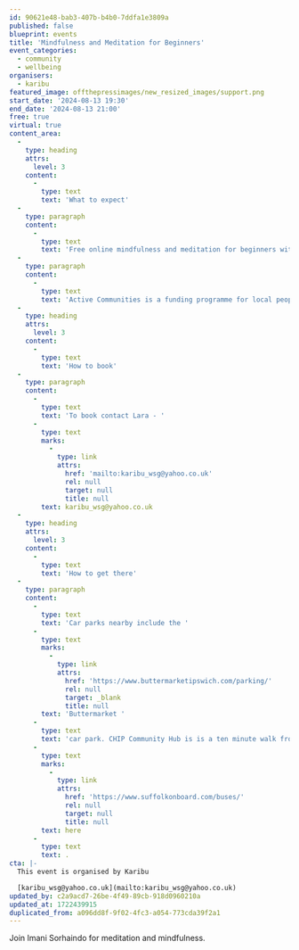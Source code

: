 ```yaml
---
id: 90621e48-bab3-407b-b4b0-7ddfa1e3809a
published: false
blueprint: events
title: 'Mindfulness and Meditation for Beginners'
event_categories:
  - community
  - wellbeing
organisers:
  - karibu
featured_image: offthepressimages/new_resized_images/support.png
start_date: '2024-08-13 19:30'
end_date: '2024-08-13 21:00'
free: true
virtual: true
content_area:
  -
    type: heading
    attrs:
      level: 3
    content:
      -
        type: text
        text: 'What to expect'
  -
    type: paragraph
    content:
      -
        type: text
        text: 'Free online mindfulness and meditation for beginners with Imani, a qualitied mindfulness trainer.'
  -
    type: paragraph
    content:
      -
        type: text
        text: 'Active Communities is a funding programme for local people with great ideas about how to help create fairer places to grow, live, work and age well.'
  -
    type: heading
    attrs:
      level: 3
    content:
      -
        type: text
        text: 'How to book'
  -
    type: paragraph
    content:
      -
        type: text
        text: 'To book contact Lara - '
      -
        type: text
        marks:
          -
            type: link
            attrs:
              href: 'mailto:karibu_wsg@yahoo.co.uk'
              rel: null
              target: null
              title: null
        text: karibu_wsg@yahoo.co.uk
  -
    type: heading
    attrs:
      level: 3
    content:
      -
        type: text
        text: 'How to get there'
  -
    type: paragraph
    content:
      -
        type: text
        text: 'Car parks nearby include the '
      -
        type: text
        marks:
          -
            type: link
            attrs:
              href: 'https://www.buttermarketipswich.com/parking/'
              rel: null
              target: _blank
              title: null
        text: 'Buttermarket '
      -
        type: text
        text: 'car park. CHIP Community Hub is is a ten minute walk from Tower Ramparts bus station in the town centre - see the latest bus timetables '
      -
        type: text
        marks:
          -
            type: link
            attrs:
              href: 'https://www.suffolkonboard.com/buses/'
              rel: null
              target: null
              title: null
        text: here
      -
        type: text
        text: .
cta: |-
  This event is organised by Karibu 

  [karibu_wsg@yahoo.co.uk](mailto:karibu_wsg@yahoo.co.uk)
updated_by: c2a9acd7-26be-4f49-89cb-918d0960210a
updated_at: 1722439915
duplicated_from: a096dd8f-9f02-4fc3-a054-773cda39f2a1
---
```

Join Imani Sorhaindo for meditation and mindfulness.
